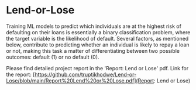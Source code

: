 # Lend-or-Lose
Training ML models to predict which individuals are at the highest risk of defaulting on their loans is essentially a binary classification problem, where the target variable is the likelihood of default. Several factors, as mentioned below, contribute to predicting whether an individual is likely to repay a loan or not, making this task a matter of differentiating between two possible outcomes: default (1) or no default (0).

Please find detailed project report in the 'Report: Lend or Lose' pdf. 
Link for the report: [https://github.com/truptikhodwe/Lend-or-Lose/blob/main/Report%20Lend%20or%20Lose.pdf](Report: Lend or Lose)
